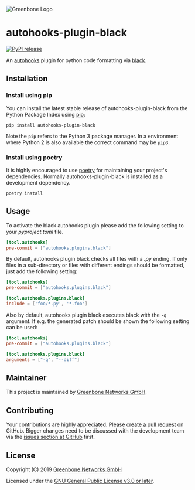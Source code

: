 ![Greenbone Logo](https://www.greenbone.net/wp-content/uploads/gb_logo_resilience_horizontal.png)

# autohooks-plugin-black

[![PyPI release](https://img.shields.io/pypi/v/autohooks-plugin-black.svg)](https://pypi.org/project/autohooks-plugin-black/)

An [autohooks](https://github.com/greenbone/autohooks) plugin for python code
formatting via [black](https://github.com/ambv/black).

## Installation

### Install using pip

You can install the latest stable release of autohooks-plugin-black from the
Python Package Index using [pip](https://pip.pypa.io/):

    pip install autohooks-plugin-black

Note the `pip` refers to the Python 3 package manager. In a environment where
Python 2 is also available the correct command may be `pip3`.

### Install using poetry

It is highly encouraged to use [poetry](https://python-poetry.org) for
maintaining your project's dependencies. Normally autohooks-plugin-black is
installed as a development dependency.

    poetry install

## Usage

To activate the black autohooks plugin please add the following setting to your
*pyproject.toml* file.

```toml
[tool.autohooks]
pre-commit = ["autohooks.plugins.black"]
```

By default, autohooks plugin black checks all files with a *.py* ending. If only
files in a sub-directory or files with different endings should be formatted,
just add the following setting:

```toml
[tool.autohooks]
pre-commit = ["autohooks.plugins.black"]

[tool.autohooks.plugins.black]
include = ['foo/*.py', '*.foo']
```

Also by default, autohooks plugin black executes black with the `-q` argument.
If e.g. the generated patch should be shown the following setting can be used:

```toml
[tool.autohooks]
pre-commit = ["autohooks.plugins.black"]

[tool.autohooks.plugins.black]
arguments = ["-q", "--diff"]
```

## Maintainer

This project is maintained by [Greenbone Networks GmbH](https://www.greenbone.net/).

## Contributing

Your contributions are highly appreciated. Please
[create a pull request](https://github.com/greenbone/autohooks-plugin-black/pulls)
on GitHub. Bigger changes need to be discussed with the development team via the
[issues section at GitHub](https://github.com/greenbone/autohooks-plugin-black/issues)
first.

## License

Copyright (C) 2019 [Greenbone Networks GmbH](https://www.greenbone.net/)

Licensed under the [GNU General Public License v3.0 or later](LICENSE).
